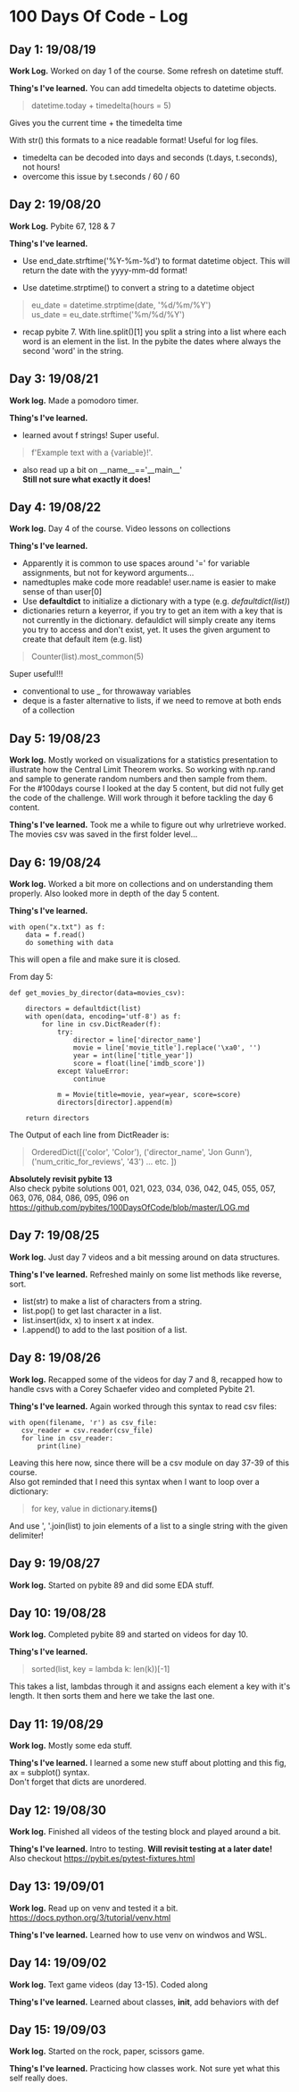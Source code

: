 # 100 Days Of Code - Log

## Day 1: 19/08/19

**Work Log.** Worked on day 1 of the course. Some refresh on datetime stuff.

**Thing's I've learned.** You can add timedelta objects to datetime objects.  
> datetime.today + timedelta(hours = 5)  

Gives you the current time + the timedelta time 

With str() this formats to a nice readable format! Useful for log files.

* timedelta can be decoded into days and seconds (t.days, t.seconds), not hours!  
* overcome this issue by t.seconds / 60 / 60

## Day 2: 19/08/20

**Work Log.** Pybite 67, 128 & 7

**Thing's I've learned.** 
* Use end_date.strftime('%Y-%m-%d') to format datetime object. This will return the date with the yyyy-mm-dd format!

* Use datetime.strptime() to convert a string to a datetime object

> eu_date = datetime.strptime(date, '%d/%m/%Y')  
> us_date = eu_date.strftime('%m/%d/%Y')  

* recap pybite 7. With line.split()[1] you split a string into a list where each word is an element in the list. In the pybite the dates where always the second 'word' in the string.

## Day 3: 19/08/21

**Work log.** Made a pomodoro timer.

**Thing's I've learned.**  
* learned avout f strings! Super useful. 
> f'Example text with a {variable}!'.  

* also read up a bit on \_\_name__=='\_\_main__'   
**Still not sure what exactly it does!**

## Day 4: 19/08/22

**Work log.** Day 4 of the course. Video lessons on collections

**Thing's I've learned.** 
* Apparently it is common to use spaces around '=' for variable assignments, but not for keyword arguments...  
* namedtuples make code more readable! user.name is easier to make sense of than user[0]  
* Use **defaultdict** to initialize a dictionary with a type (e.g. *defaultdict(list)*)  
* dictionaries return a keyerror, if you try to get an item with a key that is not currently in the dictionary. defauldict will simply create any items you try to access and don't exist, yet. It uses the given argument to create that default item (e.g. list)

> Counter(list).most_common(5)  

Super useful!!!

* conventional to use _ for throwaway variables
* deque is a faster alternative to lists, if we need to remove at both ends of a collection

## Day 5: 19/08/23

**Work log.** Mostly worked on visualizations for a statistics presentation to illustrate how the Central Limit Theorem works. So working with np.rand and sample to generate random numbers and then sample from them.  
For the #100days course I looked at the day 5 content, but did not fully get the code of the challenge. Will work through it before tackling the day 6 content.

**Thing's I've learned.** Took me a while to figure out why urlretrieve worked. The movies csv was saved in the first folder level...  

## Day 6: 19/08/24

**Work log.** Worked a bit more on collections and on understanding them properly.
Also looked more in depth of the day 5 content.

**Thing's I've learned.**   

    with open("x.txt") as f:  
        data = f.read()  
        do something with data

This will open a file and make sure it is closed.

From day 5:

    def get_movies_by_director(data=movies_csv):

        directors = defaultdict(list)
        with open(data, encoding='utf-8') as f:
            for line in csv.DictReader(f):
                try:
                    director = line['director_name']
                    movie = line['movie_title'].replace('\xa0', '')
                    year = int(line['title_year'])
                    score = float(line['imdb_score'])
                except ValueError:
                    continue

                m = Movie(title=movie, year=year, score=score)
                directors[director].append(m)

        return directors

The Output of each line from DictReader is:
>OrderedDict([('color', 'Color'), ('director_name', 'Jon Gunn'), ('num_critic_for_reviews', '43') ... etc. ])

**Absolutely revisit pybite 13**  
Also check pybite solutions 001, 021, 023, 034, 036, 042, 045, 055, 057, 063, 076, 084, 086, 095, 096 on https://github.com/pybites/100DaysOfCode/blob/master/LOG.md

## Day 7: 19/08/25

**Work log.** Just day 7 videos and a bit messing around on data structures.

**Thing's I've learned.** Refreshed mainly on some list methods like reverse, sort.  
* list(str) to make a list of characters from a string.  
* list.pop() to get last character in a list.  
* list.insert(idx, x) to insert x at index.  
* l.append() to add to the last position of a list.  

## Day 8: 19/08/26

**Work log.** Recapped some of the videos for day 7 and 8, recapped how to handle csvs with a Corey Schaefer video and completed Pybite 21.

**Thing's I've learned.** 
Again worked through this syntax to read csv files:  

    with open(filename, 'r') as csv_file:
       csv_reader = csv.reader(csv_file)
       for line in csv_reader:
           print(line)    

Leaving this here now, since there will be a csv module on day 37-39 of this course.  
Also got reminded that I need this syntax when I want to loop over a dictionary:  
> for key, value in dictionary.**items()**  

And use ', '.join(list) to join elements of a list to a single string with the given delimiter!  

## Day 9: 19/08/27

**Work log.** Started on pybite 89 and did some EDA stuff.


## Day 10: 19/08/28

**Work log.** Completed pybite 89 and started on videos for day 10.

**Thing's I've learned.** 
> sorted(list, key = lambda k: len(k))[-1]

This takes a list, lambdas through it and assigns each element a key with it's length. It then sorts them and here  we take the last one.

## Day 11: 19/08/29

**Work log.** Mostly some eda stuff.

**Thing's I've learned.** I learned a some new stuff about plotting and this fig, ax = subplot() syntax.  
Don't forget that dicts are unordered.  

## Day 12: 19/08/30

**Work log.** Finished all videos of the testing block and played around a bit.

**Thing's I've learned.** Intro to testing. **Will revisit testing at a later date!**  
Also checkout https://pybit.es/pytest-fixtures.html

## Day 13: 19/09/01

**Work log.** Read up on venv and tested it a bit. https://docs.python.org/3/tutorial/venv.html

**Thing's I've learned.** Learned how to use venv on windwos and WSL.

## Day 14: 19/09/02

**Work log.** Text game videos (day 13-15). Coded along

**Thing's I've learned.** Learned about classes, __init__, add behaviors with def

## Day 15: 19/09/03

**Work log.** Started on the rock, paper, scissors game.

**Thing's I've learned.** Practicing how classes work. Not sure yet what this self really does.